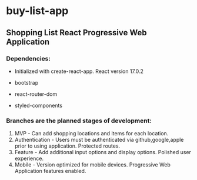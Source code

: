 # buy-list-app
## Shopping List React Progressive Web Application
### Dependencies:

* Initialized with create-react-app. React version 17.0.2

* bootstrap

* react-router-dom

* styled-components

### Branches are the planned stages of development:

1. MVP - Can add shopping locations and items for each location.
2. Authentication - Users must be authenticated via github,google,apple prior to using application. Protected routes.
3. Feature - Add additional input options and display options. Polished user experience.
4. Mobile - Version optimized for mobile devices. Progressive Web Application features enabled.
